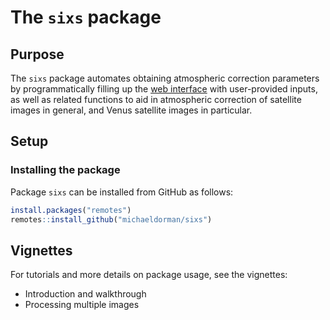 
# The `sixs` package

## Purpose

The `sixs` package automates obtaining atmospheric correction parameters
by programmatically filling up the [web
interface](https://www-loa.univ-lille1.fr/Wsixs/) with user-provided
inputs, as well as related functions to aid in atmospheric correction of
satellite images in general, and Venus satellite images in particular.

## Setup

### Installing the package

Package `sixs` can be installed from GitHub as follows:

``` r
install.packages("remotes")
remotes::install_github("michaeldorman/sixs")
```

## Vignettes

For tutorials and more details on package usage, see the vignettes:

  - Introduction and walkthrough
  - Processing multiple images
